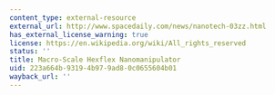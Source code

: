 ```yaml
---
content_type: external-resource
external_url: http://www.spacedaily.com/news/nanotech-03zz.html
has_external_license_warning: true
license: https://en.wikipedia.org/wiki/All_rights_reserved
status: ''
title: Macro-Scale Hexflex Nanomanipulator
uid: 223a664b-9319-4b97-9ad8-0c0655604b01
wayback_url: ''
---
```

